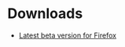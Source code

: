 # Downloads
* [Latest beta version for Firefox](https://danny0838.github.io/webscrapbook/files/firefox/webscrapbook-0.125.0-an+fx.xpi)
